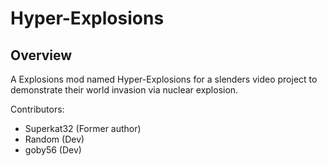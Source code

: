 # Hyper-Explosions

## Overview
A Explosions mod named Hyper-Explosions for a slenders video project to demonstrate their world invasion via nuclear explosion.

Contributors: 
- Superkat32 (Former author)
- Random (Dev)
- goby56 (Dev)

